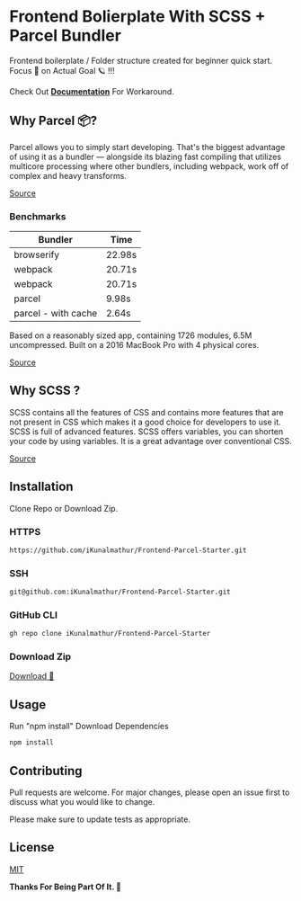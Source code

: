 # Frontend Bolierplate With SCSS + Parcel Bundler

Frontend boilerplate / Folder structure created for beginner quick start. Focus 🔭 on Actual Goal 🪐 !!!

Check Out **[Documentation](https://github.com/iKunalmathur/Frontend-Parcel-Starter/blob/main/DOCUMENTATION.md)** For Workaround.

## Why Parcel 📦?

Parcel allows you to simply start developing. That's the biggest advantage of using it as a bundler — alongside its blazing fast compiling that utilizes multicore processing where other bundlers, including webpack, work off of complex and heavy transforms.

[Source](https://css-tricks.com/why-parcel-has-become-my-go-to-bundler-for-development/#:~:text=Parcel%20allows%20you%20to%20simply,of%20complex%20and%20heavy%20transforms.)

### Benchmarks

| Bundler             | Time   |
| ------------------- | ------ |
| browserify          | 22.98s |
| webpack             | 20.71s |
| webpack             | 20.71s |
| parcel              | 9.98s  |
| parcel - with cache | 2.64s  |

Based on a reasonably sized app, containing 1726 modules, 6.5M uncompressed. Built on a 2016 MacBook Pro with 4 physical cores.

[Source](https://en.parceljs.org/)

## Why SCSS ?

SCSS contains all the features of CSS and contains more features that are not present in CSS which makes it a good choice for developers to use it. SCSS is full of advanced features. SCSS offers variables, you can shorten your code by using variables. It is a great advantage over conventional CSS.

[Source](https://www.geeksforgeeks.org/what-is-the-difference-between-css-and-scss/)

## Installation

Clone Repo or Download Zip.

### HTTPS

```bash
https://github.com/iKunalmathur/Frontend-Parcel-Starter.git
```

### SSH

```bash
git@github.com:iKunalmathur/Frontend-Parcel-Starter.git
```

### GitHub CLI

```bash
gh repo clone iKunalmathur/Frontend-Parcel-Starter
```

### Download Zip

[Download 🌠](https://codeload.github.com/iKunalmathur/Frontend-Parcel-Starter/zip/refs/heads/main)

## Usage

Run "npm install" Download Dependencies

```bash
npm install
```

## Contributing

Pull requests are welcome. For major changes, please open an issue first to discuss what you would like to change.

Please make sure to update tests as appropriate.

## License

[MIT](https://choosealicense.com/licenses/mit/)

**Thanks For Being Part Of It. 🙂**
